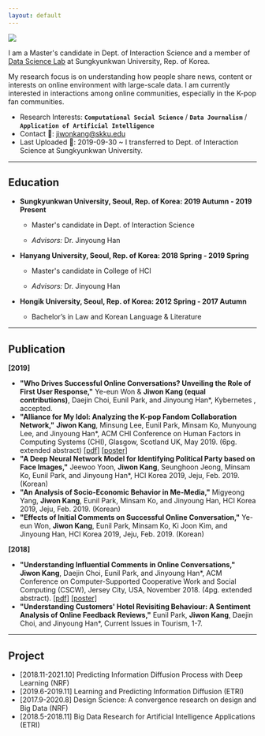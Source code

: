```yaml
---
layout: default
---
```


<img class="profile-picture" src="https://avatars2.githubusercontent.com/u/25212792?s=460&v=4">

I am a Master's candidate in Dept. of Interaction Science and a member of [Data Science Lab](ds.hanyang.ac.kr) at Sungkyunkwan University, Rep. of Korea.

My research focus is on understanding how people share news, content or interests on online environment with large-scale data. I am currently interested in interactions among online communities, especially in the K-pop fan communities.

- Research Interests: **`Computational Social Science`** / **`Data Journalism`** / **`Application of Artificial Intelligence`**
- Contact 📩: [jiwonkang@skku.edu](mailto:jiwonkang@skku.edu)
- Last Uploaded 🎉: 2019-09-30 ~ I transferred to Dept. of Interaction Science at Sungkyunkwan University.

---

## Education

- **Sungkyunkwan University, Seoul, Rep. of Korea: 2019 Autumn - 2019 Present**

  - Master's candidate in Dept. of Interaction Science

  - *Advisors:* Dr. Jinyoung Han

- **Hanyang University, Seoul, Rep. of Korea: 2018 Spring - 2019 Spring**

  - Master's candidate in College of HCI

  - *Advisors:* Dr. Jinyoung Han

- **Hongik University, Seoul, Rep. of Korea: 2012 Spring - 2017 Autumn**

  - Bachelor’s in Law and Korean Language & Literature

---

## Publication

**[2019]**

- **"Who Drives Successful Online Conversations? Unveiling the Role of First User Response,"** Ye-eun Won & **Jiwon Kang (equal contributions)**, Daejin Choi, Eunil Park, and Jinyoung Han*, Kybernetes , accepted.
- **"Alliance for My Idol: Analyzing the K-pop Fandom Collaboration Network,"** **Jiwon Kang**, Minsung Lee, Eunil Park, Minsam Ko, Munyoung Lee, and Jinyoung Han*, ACM CHI Conference on Human Factors in Computing Systems (CHI), Glasgow, Scotland UK, May 2019. (6pg. extended abstract) [\[pdf\]](resources/chi19lbw.pdf) [\[poster\]](resources/chi19lbwPoster.pdf)
- **"A Deep Neural Network Model for Identifying Political Party based on Face Images,"** Jeewoo Yoon, **Jiwon Kang**, Seunghoon Jeong, Minsam Ko, Eunil Park, and Jinyoung Han*, HCI Korea 2019, Jeju, Feb. 2019. (Korean)
- **"An Analysis of Socio-Economic Behavior in Me-Media,"** Migyeong Yang, **Jiwon Kang**, Eunil Park, Minsam Ko, and Jinyoung Han, HCI Korea 2019, Jeju, Feb. 2019. (Korean)
- **"Effects of Initial Comments on Successful Online Conversation,"** Ye-eun Won, **Jiwon Kang**, Eunil Park, Minsam Ko, Ki Joon Kim, and Jinyoung Han, HCI Korea 2019, Jeju, Feb. 2019. (Korean)

**[2018]**

- **"Understanding Influential Comments in Online Conversations,"** **Jiwon Kang**, Daejin Choi, Eunil Park, and Jinyoung Han*, ACM Conference on Computer-Supported Cooperative Work and Social Computing (CSCW), Jersey City, USA, November 2018. (4pg. extended abstract). [\[pdf\]](resources/cscw18ea.pdf) [\[poster\]](resources/cscw18eaPoster.pdf)
- **"Understanding Customers' Hotel Revisiting Behaviour: A Sentiment Analysis of Online Feedback Reviews,"** Eunil Park, **Jiwon Kang**, Daejin Choi, and Jinyoung Han*, Current Issues in Tourism, 1-7.

---

## Project

- [2018.11-2021.10] Predicting Information Diffusion Process with Deep Learning (NRF)
- [2019.6-2019.11] Learning and Predicting Information Diffusion (ETRI)
- [2017.9-2020.8] Design Science: A convergence research on design and Big Data (NRF)
- [2018.5-2018.11] Big Data Research for Artificial Intelligence Applications (ETRI)
